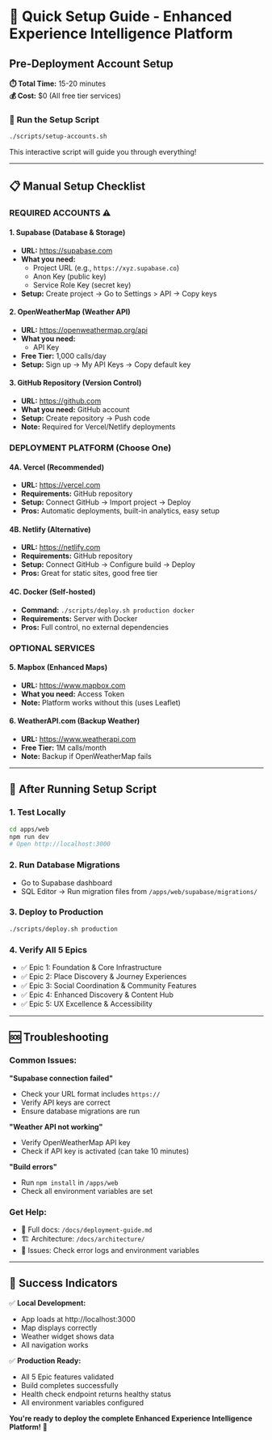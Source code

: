 # 🚀 Quick Setup Guide - Enhanced Experience Intelligence Platform

## Pre-Deployment Account Setup

**⏱️ Total Time:** 15-20 minutes  
**💰 Cost:** $0 (All free tier services)

### 🔧 **Run the Setup Script**

```bash
./scripts/setup-accounts.sh
```

This interactive script will guide you through everything!

---

## 📋 **Manual Setup Checklist**

### **REQUIRED ACCOUNTS** ⚠️

#### 1. **Supabase** (Database & Storage)
- **URL:** https://supabase.com
- **What you need:**
  - Project URL (e.g., `https://xyz.supabase.co`)
  - Anon Key (public key)
  - Service Role Key (secret key)
- **Setup:** Create project → Go to Settings > API → Copy keys

#### 2. **OpenWeatherMap** (Weather API)  
- **URL:** https://openweathermap.org/api
- **What you need:**
  - API Key
- **Free Tier:** 1,000 calls/day
- **Setup:** Sign up → My API Keys → Copy default key

#### 3. **GitHub Repository** (Version Control)
- **URL:** https://github.com
- **What you need:** GitHub account
- **Setup:** Create repository → Push code
- **Note:** Required for Vercel/Netlify deployments

### **DEPLOYMENT PLATFORM** (Choose One)

#### 4A. **Vercel** (Recommended)
- **URL:** https://vercel.com
- **Requirements:** GitHub repository
- **Setup:** Connect GitHub → Import project → Deploy
- **Pros:** Automatic deployments, built-in analytics, easy setup

#### 4B. **Netlify** (Alternative)
- **URL:** https://netlify.com  
- **Requirements:** GitHub repository
- **Setup:** Connect GitHub → Configure build → Deploy
- **Pros:** Great for static sites, good free tier

#### 4C. **Docker** (Self-hosted)
- **Command:** `./scripts/deploy.sh production docker`
- **Requirements:** Server with Docker
- **Pros:** Full control, no external dependencies

### **OPTIONAL SERVICES** 

#### 5. **Mapbox** (Enhanced Maps)
- **URL:** https://www.mapbox.com
- **What you need:** Access Token
- **Note:** Platform works without this (uses Leaflet)

#### 6. **WeatherAPI.com** (Backup Weather)
- **URL:** https://www.weatherapi.com  
- **Free Tier:** 1M calls/month
- **Note:** Backup if OpenWeatherMap fails

---

## 🎯 **After Running Setup Script**

### 1. **Test Locally**
```bash
cd apps/web
npm run dev
# Open http://localhost:3000
```

### 2. **Run Database Migrations**
- Go to Supabase dashboard
- SQL Editor → Run migration files from `/apps/web/supabase/migrations/`

### 3. **Deploy to Production**
```bash
./scripts/deploy.sh production
```

### 4. **Verify All 5 Epics**
- ✅ Epic 1: Foundation & Core Infrastructure
- ✅ Epic 2: Place Discovery & Journey Experiences  
- ✅ Epic 3: Social Coordination & Community Features
- ✅ Epic 4: Enhanced Discovery & Content Hub
- ✅ Epic 5: UX Excellence & Accessibility

---

## 🆘 **Troubleshooting**

### **Common Issues:**

**"Supabase connection failed"**
- Check your URL format includes `https://`
- Verify API keys are correct
- Ensure database migrations are run

**"Weather API not working"**
- Verify OpenWeatherMap API key
- Check if API key is activated (can take 10 minutes)

**"Build errors"**
- Run `npm install` in `/apps/web`
- Check all environment variables are set

### **Get Help:**
- 📖 Full docs: `/docs/deployment-guide.md`
- 🏗️ Architecture: `/docs/architecture/`
- 🐛 Issues: Check error logs and environment variables

---

## 🎉 **Success Indicators**

✅ **Local Development:**
- App loads at http://localhost:3000
- Map displays correctly
- Weather widget shows data
- All navigation works

✅ **Production Ready:**
- All 5 Epic features validated
- Build completes successfully
- Health check endpoint returns healthy status
- All environment variables configured

**You're ready to deploy the complete Enhanced Experience Intelligence Platform! 🚀**